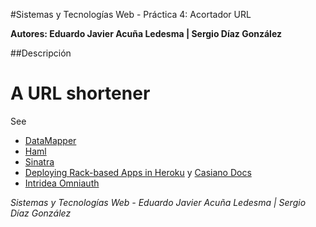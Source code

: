 #Sistemas y Tecnologías Web - Práctica 4: Acortador URL

**Autores: Eduardo Javier Acuña Ledesma | Sergio Díaz González**


##Descripción


# A URL shortener

See

* [DataMapper](http://datamapper.org/getting-started.html)
* [Haml](http://haml.info/)
* [Sinatra](http://www.sinatrarb.com/)
* [Deploying Rack-based Apps in Heroku](https://devcenter.heroku.com/articles/rack) y [Casiano Docs](http://nereida.deioc.ull.es/~lpp/perlexamples/node483.html#section:herokupostgres)
* [Intridea Omniauth](https://github.com/intridea/omniauth)


*Sistemas y Tecnologías Web - Eduardo Javier Acuña Ledesma | Sergio Díaz González*